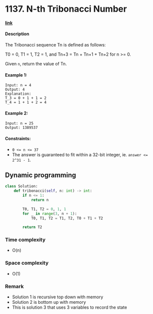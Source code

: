 # 1137. N-th Tribonacci Number

#### [link](https://leetcode.com/problems/n-th-tribonacci-number/)

#### Description
The Tribonacci sequence Tn is defined as follows: 

T0 = 0, T1 = 1, T2 = 1, and Tn+3 = Tn + Tn+1 + Tn+2 for n >= 0.

Given `n`, return the value of Tn.

#### Example 1:
```
Input: n = 4
Output: 4
Explanation:
T_3 = 0 + 1 + 1 = 2
T_4 = 1 + 1 + 2 = 4
```
#### Example 2:
```
Input: n = 25
Output: 1389537
```

#### Constraints:
* `0 <= n <= 37`
* The answer is guaranteed to fit within a 32-bit integer, ie. `answer <= 2^31 - 1`.

## Dynamic programming
```python
class Solution:
    def tribonacci(self, n: int) -> int:
        if n <= 1:
            return n
            
        T0, T1, T2 = 0, 1, 1
        for _ in range(3, n + 1):
            T0, T1, T2 = T1, T2, T0 + T1 + T2
        
        return T2
```
### Time complexity
* O(n)
### Space complexity
* O(1)
### Remark
* Solution 1 is recursive top down with memory
* Solution 2 is bottom up with memory
* This is solution 3 that uses 3 variables to record the state